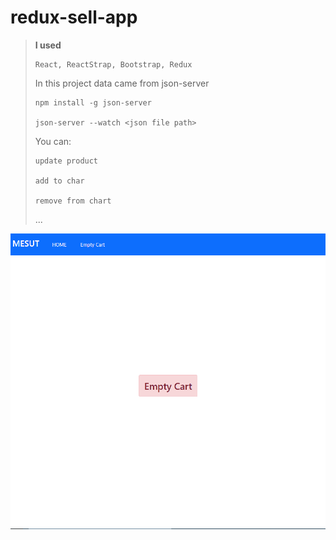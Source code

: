 # redux-sell-app

>**I used**
>```
> React, ReactStrap, Bootstrap, Redux
>```
>In this project data came from json-server
>``` 
> npm install -g json-server
>
>json-server --watch <json file path>
>```
> You can:
>```
>update product
>
>add to char
>
>remove from chart
>```
>...

<img src="./redux-sell-app.gif">
